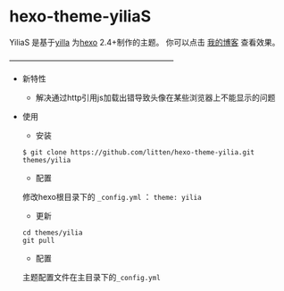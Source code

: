 hexo-theme-yiliaS
================

YiliaS 是基于[yilla](https://github.com/litten/hexo-theme-yilia) 为[hexo](https://github.com/tommy351/hexo) 2.4+制作的主题。
你可以点击 [我的博客](http://mingyangShang.github.io/) 查看效果。           
 

—————————————————————     

- 新特性
	
	+ 解决通过http引用js加载出错导致头像在某些浏览器上不能显示的问题                

- 使用

  + 安装

   ```
   $ git clone https://github.com/litten/hexo-theme-yilia.git themes/yilia
   ```

  + 配置

   修改hexo根目录下的 `_config.yml` ： `theme: yilia`

  + 更新

   ```
   cd themes/yilia
   git pull
   ```
 

  + 配置

   主题配置文件在主目录下的`_config.yml`


